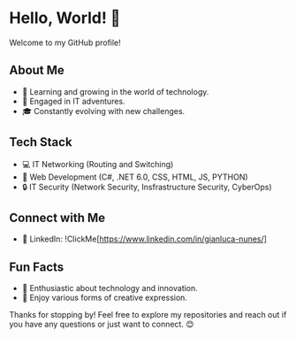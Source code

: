 # Hello, World! 👋

Welcome to my GitHub profile!

## About Me

- 🌱 Learning and growing in the world of technology.
- 💼 Engaged in IT adventures.
- 🎓 Constantly evolving with new challenges.

## Tech Stack

- 💻 IT Networking (Routing and Switching)
- 🚀 Web Development (C#, .NET 6.0, CSS, HTML, JS, PYTHON)
- 🔒 IT Security (Network Security, Insfrastructure Security, CyberOps)

## Connect with Me

- 🔗 LinkedIn: !ClickMe[https://www.linkedin.com/in/gianluca-nunes/]

## Fun Facts

- 🔭 Enthusiastic about technology and innovation.
- 🎵 Enjoy various forms of creative expression.

Thanks for stopping by! Feel free to explore my repositories and reach out if you have any questions or just want to connect. 😊
